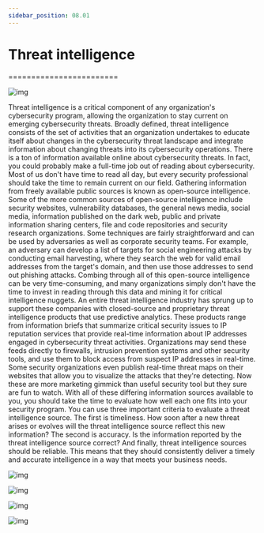 ```yaml
---
sidebar_position: 08.01
---
```


# Threat intelligence
========================

![img](/img/1-8-1-1.png)

Threat intelligence is a critical component of any organization's cybersecurity program, allowing the organization to stay current on emerging cybersecurity threats. Broadly defined, threat intelligence consists of the set of activities that an organization undertakes to educate itself about changes in the cybersecurity threat landscape and integrate information about changing threats into its cybersecurity operations. There is a ton of information available online about cybersecurity threats. In fact, you could probably make a full-time job out of reading about cybersecurity. Most of us don't have time to read all day, but every security professional should take the time to remain current on our field. Gathering information from freely available public sources is known as open-source intelligence. Some of the more common sources of open-source intelligence include security websites, vulnerability databases, the general news media, social media, information published on the dark web, public and private information sharing centers, file and code repositories and security research organizations. Some techniques are fairly straightforward and can be used by adversaries as well as corporate security teams. For example, an adversary can develop a list of targets for social engineering attacks by conducting email harvesting, where they search the web for valid email addresses from the target's domain, and then use those addresses to send out phishing attacks. Combing through all of this open-source intelligence can be very time-consuming, and many organizations simply don't have the time to invest in reading through this data and mining it for critical intelligence nuggets. An entire threat intelligence industry has sprung up to support these companies with closed-source and proprietary threat intelligence products that use predictive analytics. These products range from information briefs that summarize critical security issues to IP reputation services that provide real-time information about IP addresses engaged in cybersecurity threat activities. Organizations may send these feeds directly to firewalls, intrusion prevention systems and other security tools, and use them to block access from suspect IP addresses in real-time. Some security organizations even publish real-time threat maps on their websites that allow you to visualize the attacks that they're detecting. Now these are more marketing gimmick than useful security tool but they sure are fun to watch. With all of these differing information sources available to you, you should take the time to evaluate how well each one fits into your security program. You can use three important criteria to evaluate a threat intelligence source. The first is timeliness. How soon after a new threat arises or evolves will the threat intelligence source reflect this new information? The second is accuracy. Is the information reported by the threat intelligence source correct? And finally, threat intelligence sources should be reliable. This means that they should consistently deliver a timely and accurate intelligence in a way that meets your business needs.


![img](/img/1-8-1-2.png)

![img](/img/1-8-1-3.png)

![img](/img/1-8-1-4.png)

![img](/img/1-8-1-5.png)
